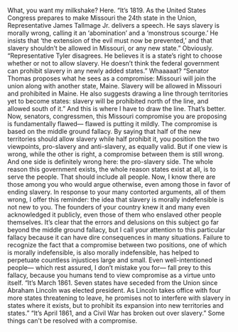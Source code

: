 What, you want my milkshake? Here. “It’s 1819. As the United States Congress prepares  to make Missouri the 24th state in the Union, Representative James Tallmage Jr.  delivers a speech. He says slavery is morally wrong, calling it an ‘abomination’ and a ‘monstrous scourge.’ He insists that ‘the extension  of the evil must now be prevented,’ and that slavery shouldn’t be allowed  in Missouri, or any new state.” Obviously. “Representative Tyler disagrees. He believes it is a state’s right  to choose whether or not to allow slavery. He doesn’t think the federal government can prohibit slavery in any newly added states.” Whaaaaat? “Senator Thomas proposes what he sees as a compromise: Missouri will join the union along with another state, Maine. Slavery will be allowed in Missouri and prohibited in Maine. He also suggests drawing a line  through territories yet to become states: slavery will be prohibited north  of the line, and allowed south of it.” And this is where I have to draw the line. That’s better. Now, senators, congressmen, this Missouri compromise you are proposing is fundamentally flawed— flawed is putting it mildly. The compromise is based  on the middle ground fallacy. By saying that half of the new territories should allow slavery while half prohibit it, you position the two viewpoints, pro-slavery and anti-slavery, as equally valid. But if one view is wrong, while the other is right, a compromise between them is still wrong. And one side is definitely wrong here: the pro-slavery side. The whole reason this government exists, the whole reason states exist at all,  is to serve the people. That should include all people. Now, I know there are those  among you who would argue otherwise, even among those in favor of ending slavery. In response to your many contorted arguments, all of them wrong, I offer this reminder: the idea that slavery  is morally indefensible is not new to you. The founders of your country knew it and many even acknowledged it publicly, even those of them who enslaved other people themselves. It’s clear that the errors and delusions on this subject go far beyond the middle ground fallacy, but I call your attention  to this particular fallacy because it can have dire consequences in many situations. Failure to recognize the fact  that a compromise between two positions, one of which is morally indefensible, is also morally indefensible, has helped to perpetuate countless injustices large and small. Even well-intentioned people— which rest assured, I don’t mistake you for— fall prey to this fallacy, because you humans tend to view compromise as a virtue unto itself. “It’s March 1861. Seven states have seceded from the Union since Abraham Lincoln  was elected president. As Lincoln takes office with four more states threatening to leave, he promises not to interfere with slavery in states where it exists, but to prohibit its expansion  into new territories and states.” “It’s April 1861, and a Civil War has broken out over slavery.” Some things can't be resolved with a compromise. 